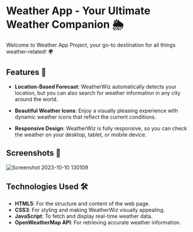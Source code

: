 # Weather App - Your Ultimate Weather Companion 🌦️

Welcome to Weather App Project, your go-to destination for all things weather-related! 🌍


## Features 🌟

- **Location-Based Forecast**: WeatherWiz automatically detects your location, but you can also search for weather information in any city around the world.

- **Beautiful Weather Icons**: Enjoy a visually pleasing experience with dynamic weather icons that reflect the current conditions.

- **Responsive Design**: WeatherWiz is fully responsive, so you can check the weather on your desktop, tablet, or mobile device.

## Screenshots 📸

![Screenshot 2023-10-10 130109](https://github.com/charith-codex/Weather-App/assets/131009269/9ca63ac0-362d-4d59-b142-1470c1b9f73b)


## Technologies Used 🛠️

- **HTML5**: For the structure and content of the web page.
- **CSS3**: For styling and making WeatherWiz visually appealing.
- **JavaScript**: To fetch and display real-time weather data.
- **OpenWeatherMap API**: For retrieving accurate weather information.




